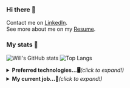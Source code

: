 ### Hi there 👋
Contact me on
[LinkedIn](https://www.linkedin.com/in/will-marcio).
<br>
See more about me on my 
[Resume](https://will-site-76600.firebaseapp.com/).
<br>
### My stats 🎯
![Will's GitHub stats](https://github-readme-stats.vercel.app/api?username=w1ll-dev&layout=compact&show_icons=true&theme=algolia&hide=stars)
![Top Langs](https://github-readme-stats.vercel.app/api/top-langs/?username=w1ll-dev&layout=compact&theme=algolia)
<br>

<details>
  <summary><b>Preferred technologies...🖥</b><i>(click to expand!)</i></summary>
  <ul>
    <details>
    <summary><b>Flutter</b></summary>
    <p>
      With the flutter framwork of the dart I can build applications following design patterns and using smartphone features such as geolocation, local
      authentication with biometrics and face id, consuming rest apis from the backend via http routes for example.
    </p>
    </details>
    <details>
      <summary><b>React</b></summary>
      <p>
        With the react framework I build responsive applications following design patterns and that can use various types of features such as authentication,
        simultaneous update of data for various users, consumption of rest api, etc.
      </p>
    </details>
    <details>
      <summary><b>Node</b></summary>
      <p>
        Using nodejs I am able to create rest apis that access, make changes to databases and provide this data through http routes, I can also add features like
        authentication with jwt for example.
      </p>
    </details>
  <ul>
</details>

<details>
  <summary><b>My current job...💪</b><i>(click to expand!)</i></summary>
  <ul>
    <p>
      I currently work as a <b>smarttv developer</b> at <b>Mirakulo</b> software. Together with the Globo network television we built and currently maintain
      <b>Globoplay</b> for smarttv, one of the most used applications in the country.
    </p>
  </ul>
</details>
